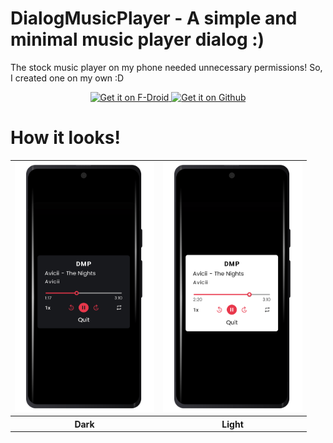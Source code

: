 # DialogMusicPlayer - A simple and minimal music player dialog :) 
The stock music player on my phone needed unnecessary permissions! So, I created one on my own :D

<p align="center">
  
<a href='https://f-droid.org/packages/phone.vishnu.dialogmusicplayer'>
	<img alt='Get it on F-Droid' src='https://fdroid.gitlab.io/artwork/badge/get-it-on.svg' height="100px" />
</a>	
  
<a href="https://github.com/VishnuSanal/DialogMusicPlayer/releases/">
	<img alt="Get it on Github" src="https://raw.githubusercontent.com/VishnuSanal/Quotes/master/Screenshots/get-it-on-github.svg" height="100px">
</a>
  
</p>

# How it looks!

<table>
	<tr>
		<td> <img src="https://github.com/VishnuSanal/DialogMusicPlayer/blob/master/fastlane/metadata/android/en-US/images/phoneScreenshots/1.png" alt="Dark" height="400px"/> </td>
		<td> <img src="https://github.com/VishnuSanal/DialogMusicPlayer/blob/master/fastlane/metadata/android/en-US/images/phoneScreenshots/2.png" alt="Light" height="400px"/> </td>
	</tr>
	<tr>
		<th> Dark </th>
		<th> Light </th>
	</tr>
</table>

